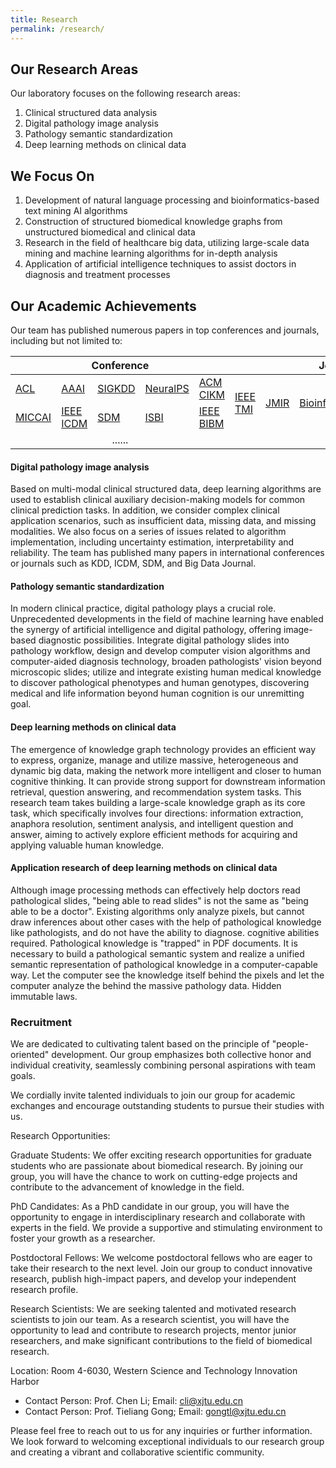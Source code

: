 ```yaml
---
title: Research
permalink: /research/
---
```


## Our Research Areas
Our laboratory focuses on the following research areas:

1. Clinical structured data analysis
2. Digital pathology image analysis
3. Pathology semantic standardization
4. Deep learning methods on clinical data

## We Focus On 
1. Development of natural language processing and bioinformatics-based text mining AI algorithms
2. Construction of structured biomedical knowledge graphs from unstructured biomedical and clinical data
3. Research in the field of healthcare big data, utilizing large-scale data mining and machine learning algorithms for in-depth analysis
4. Application of artificial intelligence techniques to assist doctors in diagnosis and treatment processes

## Our Academic Achievements
Our team has published numerous papers in top conferences and journals, including but not limited to:

<table>
<thead>
  <tr>
    <th colspan="5">Conference</th>
    <th colspan="5">Journal</th>
  </tr>
</thead>
<tbody>
  <tr>
    <td><a href="https://www.aclweb.org/portal/">ACL</td>
    <td><a href="https://aaai.org/">AAAI</td>
    <td><a href="https://www.kdd.org/">SIGKDD</td>
    <td><a href="https://neurips.cc/">NeuralPS</td>
    <td><a href="https://dl.acm.org/conference/cikm">ACM CIKM</td>
    <td rowspan="2"><a href="https://ieeexplore.ieee.org/xpl/RecentIssue.jsp?punumber=42">IEEE TMI</td>
    <td rowspan="2"><a href="https://www.jmir.org/">JMIR</td>
    <td rowspan="2"><a href="https://academic.oup.com/bioinformatics/">Bioinformatics</td>
    <td rowspan="2"><a href="https://www.sciencedirect.com/journal/medical-image-analysis">MediA</td>
    <td rowspan="2"><a href="https://ieeexplore.ieee.org/xpl/RecentIssue.jsp?punumber=6221020">JBHI</td>
  </tr>
  <tr>
    <td><a href="http://www.miccai.org/">MICCAI</td>
    <td><a href="https://ieeexplore.ieee.org/xpl/conhome/1000179/all-proceedings">IEEE ICDM</td>
    <td><a href="https://www.siam.org/conferences/cm/conference/sdm24">SDM</td>
    <td><a href="https://ieeexplore.ieee.org/xpl/conhome/1000080/all-proceedings">ISBI</td>
    <td><a href="http://ieeebibm.org/">IEEE BIBM</td>
  </tr>
  <tr>
    <td colspan="5"  align="center">......</td>
    <td colspan="5"  align="center">......</td>
  </tr>
</tbody>
</table>





#### Digital pathology image analysis
Based on multi-modal clinical structured data, deep learning algorithms are used to establish clinical auxiliary decision-making models for common clinical prediction tasks. In addition, we consider complex clinical application scenarios, such as insufficient data, missing data, and missing modalities. We also focus on a series of issues related to algorithm implementation, including uncertainty estimation, interpretability and reliability. The team has published many papers in international conferences or journals such as KDD, ICDM, SDM, and Big Data Journal.

#### Pathology semantic standardization
In modern clinical practice, digital pathology plays a crucial role. Unprecedented developments in the field of machine learning have enabled the synergy of artificial intelligence and digital pathology, offering image-based diagnostic possibilities. Integrate digital pathology slides into pathology workflow, design and develop computer vision algorithms and computer-aided diagnosis technology, broaden pathologists' vision beyond microscopic slides; utilize and integrate existing human medical knowledge to discover pathological phenotypes and human genotypes, discovering medical and life information beyond human cognition is our unremitting goal.

#### Deep learning methods on clinical data
The emergence of knowledge graph technology provides an efficient way to express, organize, manage and utilize massive, heterogeneous and dynamic big data, making the network more intelligent and closer to human cognitive thinking. It can provide strong support for downstream information retrieval, question answering, and recommendation system tasks. This research team takes building a large-scale knowledge graph as its core task, which specifically involves four directions: information extraction, anaphora resolution, sentiment analysis, and intelligent question and answer, aiming to actively explore efficient methods for acquiring and applying valuable human knowledge.

#### Application research of deep learning methods on clinical data
Although image processing methods can effectively help doctors read pathological slides, "being able to read slides" is not the same as "being able to be a doctor". Existing algorithms only analyze pixels, but cannot draw inferences about other cases with the help of pathological knowledge like pathologists, and do not have the ability to diagnose. cognitive abilities required. Pathological knowledge is "trapped" in PDF documents. It is necessary to build a pathological semantic system and realize a unified semantic representation of pathological knowledge in a computer-capable way. Let the computer see the knowledge itself behind the pixels and let the computer analyze the behind the massive pathology data. Hidden immutable laws.        
        

### Recruitment

We are dedicated to cultivating talent based on the principle of "people-oriented" development. Our group emphasizes both collective honor and individual creativity, seamlessly combining personal aspirations with team goals.

We cordially invite talented individuals to join our group for academic exchanges and encourage outstanding students to pursue their studies with us.

Research Opportunities:

Graduate Students: We offer exciting research opportunities for graduate students who are passionate about biomedical research. By joining our group, you will have the chance to work on cutting-edge projects and contribute to the advancement of knowledge in the field.

PhD Candidates: As a PhD candidate in our group, you will have the opportunity to engage in interdisciplinary research and collaborate with experts in the field. We provide a supportive and stimulating environment to foster your growth as a researcher.

Postdoctoral Fellows: We welcome postdoctoral fellows who are eager to take their research to the next level. Join our group to conduct innovative research, publish high-impact papers, and develop your independent research profile.

Research Scientists: We are seeking talented and motivated research scientists to join our team. As a research scientist, you will have the opportunity to lead and contribute to research projects, mentor junior researchers, and make significant contributions to the field of biomedical research.

Location: Room 4-6030, Western Science and Technology Innovation Harbor
- Contact Person: Prof. Chen Li; Email: [cli@xjtu.edu.cn](cli@xjtu.edu.cn)
- Contact Person: Prof. Tieliang Gong; Email: [gongtl@xjtu.edu.cn](gongtl@xjtu.edu.cn)

Please feel free to reach out to us for any inquiries or further information. We look forward to welcoming exceptional individuals to our research group and creating a vibrant and collaborative scientific community.